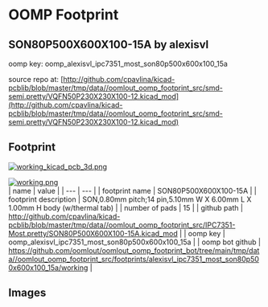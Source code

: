 # OOMP Footprint  
## SON80P500X600X100-15A  by alexisvl  
  
oomp key: oomp_alexisvl_ipc7351_most_son80p500x600x100_15a  
  
source repo at: [http://github.com/cpavlina/kicad-pcblib/blob/master/tmp/data//oomlout_oomp_footprint_src/smd-semi.pretty/VQFN50P230X230X100-12.kicad_mod](http://github.com/cpavlina/kicad-pcblib/blob/master/tmp/data//oomlout_oomp_footprint_src/smd-semi.pretty/VQFN50P230X230X100-12.kicad_mod)  
## Footprint  
  
[![working_kicad_pcb_3d.png](working_kicad_pcb_3d_600.png)](working_kicad_pcb_3d.png)  
  
[![working.png](working_600.png)](working.png)  
| name | value | 
| --- | --- | 
| footprint name | SON80P500X600X100-15A | 
| footprint description | SON,0.80mm pitch;14 pin,5.10mm W X 6.00mm L X 1.00mm H body (w/thermal tab) | 
| number of pads | 15 | 
| github path | http://github.com/cpavlina/kicad-pcblib/blob/master/tmp/data//oomlout_oomp_footprint_src/IPC7351-Most.pretty/SON80P500X600X100-15A.kicad_mod | 
| oomp key | oomp_alexisvl_ipc7351_most_son80p500x600x100_15a | 
| oomp bot github | https://github.com/oomlout/oomlout_oomp_footprint_bot/tree/main/tmp/data//oomlout_oomp_footprint_src/footprints/alexisvl_ipc7351_most_son80p500x600x100_15a/working | 
## Images  
